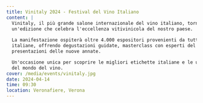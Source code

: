 ```yaml
---
title: Vinitaly 2024 - Festival del Vino Italiano
content: |
  Vinitaly, il più grande salone internazionale del vino italiano, torna a Verona con 
  un'edizione che celebra l'eccellenza vitivinicola del nostro paese.
  
  La manifestazione ospiterà oltre 4.000 espositori provenienti da tutte le regioni 
  italiane, offrendo degustazioni guidate, masterclass con esperti del settore e 
  presentazioni delle nuove annate.

  Un'occasione unica per scoprire le migliori etichette italiane e le ultime tendenze 
  del mondo del vino.
cover: /media/events/vinitaly.jpg
date: 2024-04-14
time: 09:30
location: Veronafiere, Verona
---
```

